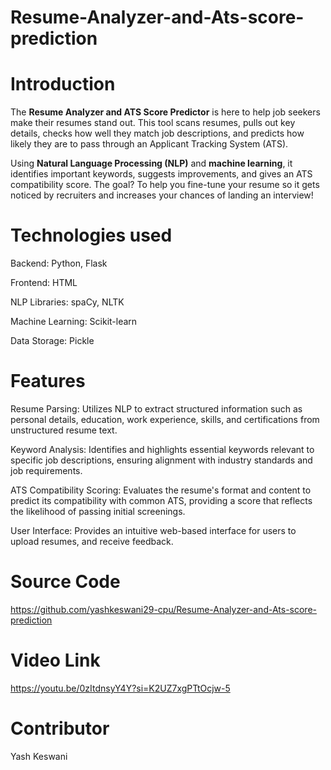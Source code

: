 # Resume-Analyzer-and-Ats-score-prediction
# Introduction
The **Resume Analyzer and ATS Score Predictor** is here to help job seekers make their resumes stand out. This tool scans resumes, pulls out key details, checks how well they match job descriptions, and predicts how likely they are to pass through an Applicant Tracking System (ATS).  

Using **Natural Language Processing (NLP)** and **machine learning**, it identifies important keywords, suggests improvements, and gives an ATS compatibility score. The goal? To help you fine-tune your resume so it gets noticed by recruiters and increases your chances of landing an interview!
# Technologies used
Backend: Python, Flask​

Frontend: HTML

NLP Libraries: spaCy, NLTK​

Machine Learning: Scikit-learn​

Data Storage: Pickle

# Features
Resume Parsing: Utilizes NLP to extract structured information such as personal details, education, work experience, skills, and certifications from unstructured resume text.​

Keyword Analysis: Identifies and highlights essential keywords relevant to specific job descriptions, ensuring alignment with industry standards and job requirements.​

ATS Compatibility Scoring: Evaluates the resume's format and content to predict its compatibility with common ATS, providing a score that reflects the likelihood of passing initial screenings.​

User Interface: Provides an intuitive web-based interface for users to upload resumes, and receive feedback.

# Source Code
https://github.com/yashkeswani29-cpu/Resume-Analyzer-and-Ats-score-prediction

# Video Link
https://youtu.be/0zItdnsyY4Y?si=K2UZ7xgPTtOcjw-5

# Contributor
Yash Keswani
